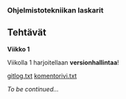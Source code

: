 ### Ohjelmistotekniikan laskarit

## Tehtävät

**Viikko 1**

Viikolla 1 harjoitellaan **versionhallintaa**!

[gitlog.txt](https://github.com/tiila/ot-harjoitustyo/blob/master/laskarit/viikko1/gitlog.txt)
[komentorivi.txt](https://github.com/tiila/ot-harjoitustyo/blob/master/laskarit/viikko1/komentorivi.txt)


_To be continued..._

